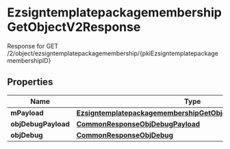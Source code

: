

# EzsigntemplatepackagemembershipGetObjectV2Response

Response for GET /2/object/ezsigntemplatepackagemembership/{pkiEzsigntemplatepackagemembershipID}

## Properties

| Name | Type | Description | Notes |
|------------ | ------------- | ------------- | -------------|
|**mPayload** | [**EzsigntemplatepackagemembershipGetObjectV2ResponseMPayload**](EzsigntemplatepackagemembershipGetObjectV2ResponseMPayload.md) |  |  |
|**objDebugPayload** | [**CommonResponseObjDebugPayload**](CommonResponseObjDebugPayload.md) |  |  [optional] |
|**objDebug** | [**CommonResponseObjDebug**](CommonResponseObjDebug.md) |  |  [optional] |



